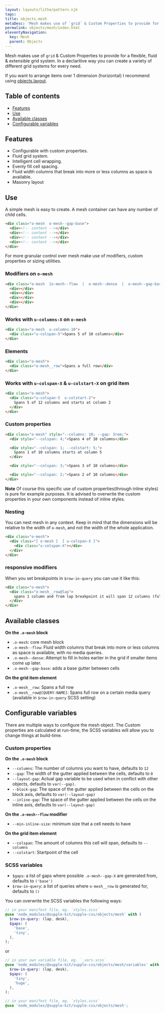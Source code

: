 ```yaml
---
layout: layouts/lithe/pattern.njk
tags:
title: objects.mesh
metaDesc: 'Mesh makes use of `grid` & Custom Properties to provide for a flexible, fluid & extensible grid system.'
permalink: objects/mesh/index.html
eleventyNavigation:
  key: Mesh
  parent: Objects
---
```


Mesh makes use of `grid` & Custom Properties to provide for a flexible, fluid & extensible grid system. In a declaritive way you can create a variety of different grid systems for every need.

If you want to arrange items over 1 dimension (horizontal) I recommend using [objects.layout](../layout).

## Table of contents

- [Features](#features)
- [Use](#use)
- [Available classes](#available-classes)
- [Configurable variables](#configurable-variables)

## Features

- Configurable with custom properties.
- Fluid grid system.
- Intelligent cell wrapping.
- Evenly fill cell spacing.
- Fluid width columns that break into more or less columns as space is available.
- Masonry layout

## Use

A simple mesh is easy to create. A mesh container can have any number of child cells.

```html
<div class="o-mesh  o-mesh--gap-base">
  <div><!-- content --></div>
  <div><!-- content --></div>
  <div><!-- content --></div>
  <div><!-- content --></div>
</div>
```

For more granular control over mesh make use of modifiers, custom properties or sizing utilities.

### Modifiers on `o-mesh`

```html
<div class="o-mesh  [o-mesh--flow  |  o-mesh--dense  |  o-mesh--gap-base]">
  <div></div>
  <div></div>
  <div></div>
  <div></div>
</div>
```

### Works with `u-columns-X` on `o-mesh`

```html
<div class="o-mesh  u-columns-10">
  <div class="u-colspan-5">Spans 5 of 10 columns</div>
</div>
```

### Elements

```html
<div class="o-mesh">
  <div class="o-mesh__row">Spans a full row</div>
</div>
```

### Works with `u-colspan-X` & `u-colstart-X` on grid item

```html
<div class="o-mesh">
  <div class="u-colspan-5  u-colstart-2">
    Spans 5 of 12 columns and starts at column 2
  </div>
</div>
```

### Custom properties

```html
<div class="o-mesh" style="--columns: 10; --gap: 3rem;">
  <div style="--colspan: 4;">Spans 4 of 10 columns</div>

  <div style="--colspan: 1; --colstart: 5;">
    Spans 1 of 10 columns starts at column 5
  </div>

  <div style="--colspan: 3;">Spans 3 of 10 columns</div>

  <div style="--colspan: 2;">Spans 2 of 10 columns</div>
</div>
```

**Note** Of course this specific use of custom properties(through inline styles) is pure for example purposes. It is advised to overwrite the custom properties in your own components instead of inline styles.

### Nesting

You can nest mesh in any context. Keep in mind that the dimensions will be relative to the width of `o-mesh`, and not the width of the whole application.

```html
<div class="o-mesh">
  <div class="[ o-mesh ]  [ u-colspan-X ]">
    <div class="u-colspan-X"></div>
  </div>
</div>
```

### responsive modifiers

When you set breakpoints in `$row-in-query` you can use it like this:

```html
<div class="o-mesh">
  <div class="o-mesh__row@lap">
    spans 1 column and from lap breakpoint it will span 12 columns (full row).
  </div>
</div>
```

## Available classes

**On the `.o-mesh` block**

- `.o-mesh`: core mesh block
- `.o-mesh--flow`: Fluid width columns that break into more or less columns as space is available, with no media queries.
- `.o-mesh--dense`: Attempt to fill in holes earlier in the grid if smaller items come up later.
- `.o-mesh--gap-base`: adds a base gutter between cells

**On the grid item element**

- `.o-mesh__row`: Spans a full row
- `.o-mesh__row@[QUERY-NAME]`: Spans full row on a certain media query (available in `$row-in-query` SCSS setting)

## Configurable variables

There are multiple ways to configure the mesh object. The Custom properties are calculated at run-time, the SCSS variables will allow you to change things at build-time.

### Custom properties

**On the `.o-mesh` block**

- `--columns`: The number of columns you want to have, defaults to `12`
- `--gap`: The width of the gutter applied between the cells, defaults to `0`
- `--layout-gap`: Actual gap variable to be used when in conflict with other objects, defaults to `var(--gap)`.
- `--block-gap`: The space of the gutter applied between the cells on the block axis, defaults to `var(--layout-gap)`
- `--inline-gap`: The space of the gutter applied between the cells on the inline axis, defaults to `var(--layout-gap)`

**On the `.o-mesh--flow` modifier**

- `--min-inline-size`: minimum size that a cell needs to have

**On the grid item element**

- `--colspan`: The amount of columns this cell will span, defaults to `--columns`
- `--colstart`: Startpoint of the cell

### SCSS variables

- `$gaps`: a list of gaps where possible `.o-mesh--gap-X` are generated from, defaults to `('base')`
- `$row-in-query`: a list of queries where `o-mesh__row` is generated for, defaults to `()`

You can overwrite the SCSS variables the following ways:

```scss
// in your manifest file, eg. `styles.scss`
@use 'node_modules/@supple-kit/supple-css/objects/mesh' with (
  $row-in-query: (lap, desk),
  $gaps: (
    'base',
    'tiny',
  ),
);
```

or

```scss
// in your own variable file, eg. `_vars.scss`
@use 'node_modules/@supple-kit/supple-css/objects/mesh/variables' with (
  $row-in-query: (lap, desk),
  $gaps: (
    'tiny',
    'huge',
  ),
);

// in your manifest file, eg. `styles.scss`
@use 'node_modules/@supple-kit/supple-css/objects/mesh';
```
